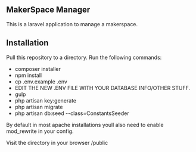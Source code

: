 ## MakerSpace Manager

This is a laravel application to manage a makerspace.

## Installation 

Pull this repository to a directory.
Run the following commands:

* composer installer
* npm install
* cp .env.example .env
* EDIT THE NEW .ENV FILE WITH YOUR DATABASE INFO/OTHER STUFF. 
* gulp
* php artisan key:generate
* php artisan migrate
* php artisan db:seed --class=ConstantsSeeder

By default in most apache installations youll also need to enable mod_rewrite in your config.

Visit the directory in your browser /public